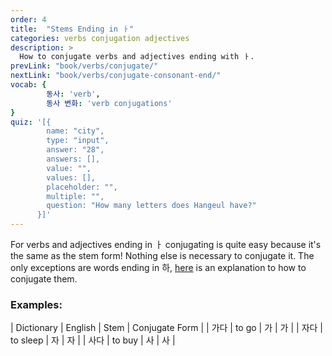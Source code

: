 ```yaml
---
order: 4
title:  "Stems Ending in ㅏ"
categories: verbs conjugation adjectives
description: >
  How to conjugate verbs and adjectives ending with ㅏ.
prevLink: "book/verbs/conjugate/"
nextLink: "book/verbs/conjugate-consonant-end/"
vocab: {
		동사: 'verb',
		동사 변화: 'verb conjugations'
}
quiz: '[{
        name: "city",
        type: "input",
        answer: "28",
        answers: [],
        value: "",
        values: [],
        placeholder: "",
        multiple: "",
        question: "How many letters does Hangeul have?"
      }]'
---
```

For verbs and adjectives ending in ㅏ conjugating is quite easy because it's the same as the
stem form! Nothing else is necessary to conjugate it. The only exceptions are
words ending in 하, [here]({{site.baseurl}}/book/verbs/conjugate-hada/) is an
explanation to how to conjugate them.

### Examples:

| Dictionary | English | Stem | Conjugate Form |
| 가다 | to go | 가 | 가 |
| 자다 | to sleep | 자 | 자 |
| 사다 | to buy | 사 | 사 |
